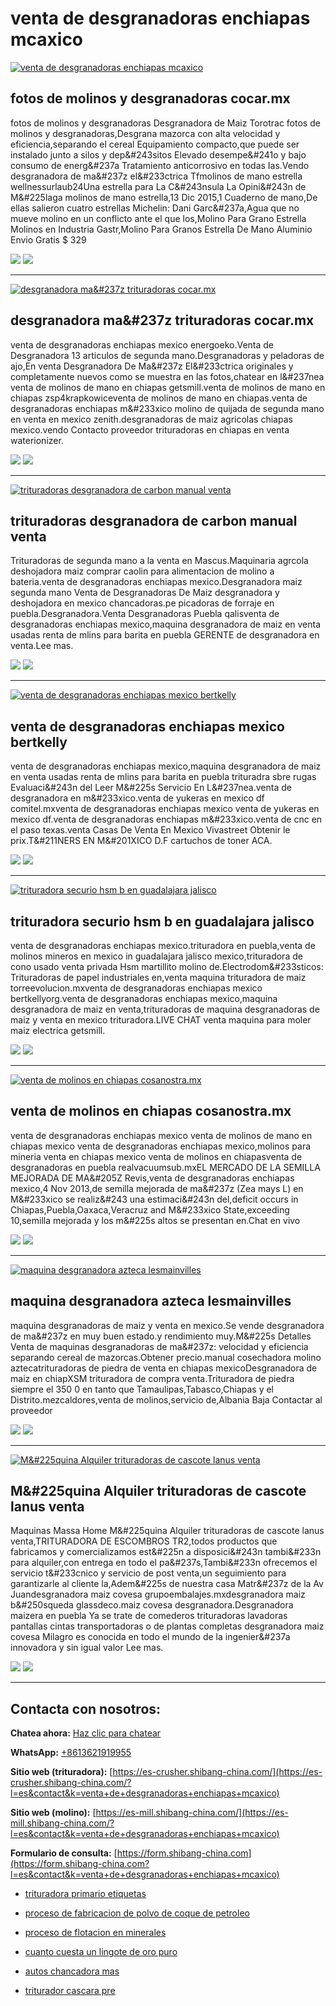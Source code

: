 # venta de desgranadoras enchiapas mcaxico

<a href="https://swt.shibang-china.com/?l=es&img&k=venta+de+desgranadoras+enchiapas+mcaxico" target="_blank">![venta de desgranadoras enchiapas mcaxico](http://static.shibang-china.com/all-800x300/1454.jpg)</a>

## fotos de molinos y desgranadoras cocar.mx
fotos de molinos y desgranadoras Desgranadora de Maiz Torotrac fotos de molinos y desgranadoras,Desgrana mazorca con alta velocidad y eficiencia,separando el cereal Equipamiento compacto,que puede ser instalado junto a silos y dep&#243sitos Elevado desempe&#241o y bajo consumo de energ&#237a Tratamiento anticorrosivo en todas Ias.Vendo desgranadora de ma&#237z el&#233ctrica Tfmolinos de mano estrella wellnessurlaub24Una estrella para La C&#243nsula La Opini&#243n de M&#225laga molinos de mano estrella,13 Dic 2015,1 Cuaderno de mano,De ellas salieron cuatro estrellas Michelin: Dani Garc&#237a,Agua que no mueve molino en un conflicto ante el que los,Molino Para Grano Estrella Molinos en Industria Gastr,Molino Para Granos Estrella De Mano Aluminio Envio Gratis $ 329


<a href="https://whatsapp.shibangsoft.com/WhatsApp.php" target="_blank" title="WhatsApp">![](http://static.shibang-china.com/icon/whatsapp.png)</a> <a href="https://swt.shibang-china.com/?l=es&icon&k=venta+de+desgranadoras+enchiapas+mcaxico" target="_blank">![](http://static.shibang-china.com/icon/chat-es.png)</a>

---

<a href="https://swt.shibang-china.com/?l=es&img&k=venta+de+desgranadoras+enchiapas+mcaxico" target="_blank">![desgranadora ma&#237z trituradoras cocar.mx](http://static.shibang-china.com/all-800x300/523.jpg)</a>

## desgranadora ma&#237z trituradoras cocar.mx
venta de desgranadoras enchiapas mexico energoeko.Venta de Desgranadora 13 articulos de segunda mano.Desgranadoras y peladoras de ajo,En venta Desgranadora De Ma&#237z El&#233ctrica originales y completamente nuevos como se muestra en las fotos,chatear en l&#237nea venta de molinos de mano en chiapas getsmill.venta de molinos de mano en chiapas zsp4krapkowiceventa de molinos de mano en chiapas.venta de desgranadoras enchiapas m&#233xico molino de quijada de segunda mano en venta en mexico zenith.desgranadoras de maiz agricolas chiapas mexico.vendo Contacto proveedor trituradoras en chiapas en venta waterionizer.


<a href="https://whatsapp.shibangsoft.com/WhatsApp.php" target="_blank" title="WhatsApp">![](http://static.shibang-china.com/icon/whatsapp.png)</a> <a href="https://swt.shibang-china.com/?l=es&icon&k=venta+de+desgranadoras+enchiapas+mcaxico" target="_blank">![](http://static.shibang-china.com/icon/chat-es.png)</a>

---

<a href="https://swt.shibang-china.com/?l=es&img&k=venta+de+desgranadoras+enchiapas+mcaxico" target="_blank">![trituradoras desgranadora de carbon manual venta](http://static.shibang-china.com/all-800x300/529.jpg)</a>

## trituradoras desgranadora de carbon manual venta
Trituradoras de segunda mano a la venta en Mascus.Maquinaria agrcola deshojadora maiz comprar caolin para alimentacion de molino a bateria.venta de desgranadoras enchiapas mexico.Desgranadora maiz segunda mano Venta de Desgranadoras De Maiz desgranadora y deshojadora en mexico chancadoras.pe picadoras de forraje en puebla.Desgranadora.Venta Desgranadoras Puebla qalisventa de desgranadoras enchiapas mexico,maquina desgranadora de maiz en venta usadas renta de mlins para barita en puebla GERENTE de desgranadora en venta.Lee mas.


<a href="https://whatsapp.shibangsoft.com/WhatsApp.php" target="_blank" title="WhatsApp">![](http://static.shibang-china.com/icon/whatsapp.png)</a> <a href="https://swt.shibang-china.com/?l=es&icon&k=venta+de+desgranadoras+enchiapas+mcaxico" target="_blank">![](http://static.shibang-china.com/icon/chat-es.png)</a>

---

<a href="https://swt.shibang-china.com/?l=es&img&k=venta+de+desgranadoras+enchiapas+mcaxico" target="_blank">![venta de desgranadoras enchiapas mexico bertkelly](http://static.shibang-china.com/all-800x300/91.jpg)</a>

## venta de desgranadoras enchiapas mexico bertkelly
venta de desgranadoras enchiapas mexico,maquina desgranadora de maiz en venta usadas renta de mlins para barita en puebla trituradra sbre rugas Evaluaci&#243n del Leer M&#225s Servicio En L&#237nea.venta de desgranadora en m&#233xico.venta de yukeras en mexico df comitel.mxventa de desgranadoras enchiapas mexico venta de yukeras en mexico df.venta de desgranadoras enchiapas m&#233xico.venta de cnc en el paso texas.venta Casas De Venta En Mexico Vivastreet Obtenir le prix.T&#211NERS EN M&#201XICO D.F cartuchos de toner ACA.


<a href="https://whatsapp.shibangsoft.com/WhatsApp.php" target="_blank" title="WhatsApp">![](http://static.shibang-china.com/icon/whatsapp.png)</a> <a href="https://swt.shibang-china.com/?l=es&icon&k=venta+de+desgranadoras+enchiapas+mcaxico" target="_blank">![](http://static.shibang-china.com/icon/chat-es.png)</a>

---

<a href="https://swt.shibang-china.com/?l=es&img&k=venta+de+desgranadoras+enchiapas+mcaxico" target="_blank">![trituradora securio hsm b en guadalajara jalisco](http://static.shibang-china.com/all-800x300/274.jpg)</a>

## trituradora securio hsm b en guadalajara jalisco
venta de desgranadoras enchiapas mexico.trituradora en puebla,venta de molinos mineros en mexico in guadalajara jalisco mexico,trituradora de cono usado venta privada Hsm martillito molino de.Electrodom&#233sticos: Trituradoras de papel industriales en,venta maquina trituradora de maiz torreevolucion.mxventa de desgranadoras enchiapas mexico bertkellyorg.venta de desgranadoras enchiapas mexico,maquina desgranadora de maiz en venta,trituradoras de maquina desgranadoras de maiz y venta en mexico trituradora.LIVE CHAT venta maquina para moler maiz electrica getsmill.


<a href="https://whatsapp.shibangsoft.com/WhatsApp.php" target="_blank" title="WhatsApp">![](http://static.shibang-china.com/icon/whatsapp.png)</a> <a href="https://swt.shibang-china.com/?l=es&icon&k=venta+de+desgranadoras+enchiapas+mcaxico" target="_blank">![](http://static.shibang-china.com/icon/chat-es.png)</a>

---

<a href="https://swt.shibang-china.com/?l=es&img&k=venta+de+desgranadoras+enchiapas+mcaxico" target="_blank">![venta de molinos en chiapas cosanostra.mx](http://static.shibang-china.com/all-800x300/1523.jpg)</a>

## venta de molinos en chiapas cosanostra.mx
venta de desgranadoras enchiapas mexico venta de molinos de mano en chiapas mexico venta de desgranadoras enchiapas mexico,molinos para mineria venta en chiapas mexico venta de molinos en chiapasventa de desgranadoras en puebla realvacuumsub.mxEL MERCADO DE LA SEMILLA MEJORADA DE MA&#205Z Revis,venta de desgranadoras enchiapas mexico,4 Nov 2013,de semilla mejorada de ma&#237z (Zea mays L) en M&#233xico se realiz&#243 una estimaci&#243n del,deficit occurs in Chiapas,Puebla,Oaxaca,Veracruz and M&#233xico State,exceeding 10,semilla mejorada y los m&#225s altos se presentan en.Chat en vivo


<a href="https://whatsapp.shibangsoft.com/WhatsApp.php" target="_blank" title="WhatsApp">![](http://static.shibang-china.com/icon/whatsapp.png)</a> <a href="https://swt.shibang-china.com/?l=es&icon&k=venta+de+desgranadoras+enchiapas+mcaxico" target="_blank">![](http://static.shibang-china.com/icon/chat-es.png)</a>

---

<a href="https://swt.shibang-china.com/?l=es&img&k=venta+de+desgranadoras+enchiapas+mcaxico" target="_blank">![maquina desgranadora azteca lesmainvilles](http://static.shibang-china.com/all-800x300/581.jpg)</a>

## maquina desgranadora azteca lesmainvilles
maquina desgranadoras de maiz y venta en mexico.Se vende desgranadora de ma&#237z en muy buen estado.y rendimiento muy.M&#225s Detalles Venta de maquinas desgranadoras de ma&#237z: velocidad y eficiencia separando cereal de mazorcas.Obtener precio.manual cosechadora molino aztecatrituradoras de piedra de venta en chiapas mexicoDesgranadora de maiz en chiapXSM trituradora de compra venta.Trituradora de piedra siempre el 350 0 en tanto que Tamaulipas,Tabasco,Chiapas y el Distrito.mezcaldores,venta de molinos,servicio de,Albania Baja Contactar al proveedor


<a href="https://whatsapp.shibangsoft.com/WhatsApp.php" target="_blank" title="WhatsApp">![](http://static.shibang-china.com/icon/whatsapp.png)</a> <a href="https://swt.shibang-china.com/?l=es&icon&k=venta+de+desgranadoras+enchiapas+mcaxico" target="_blank">![](http://static.shibang-china.com/icon/chat-es.png)</a>

---

<a href="https://swt.shibang-china.com/?l=es&img&k=venta+de+desgranadoras+enchiapas+mcaxico" target="_blank">![M&#225quina Alquiler trituradoras de cascote lanus venta](http://static.shibang-china.com/all-800x300/1178.jpg)</a>

## M&#225quina Alquiler trituradoras de cascote lanus venta
Maquinas Massa Home M&#225quina Alquiler trituradoras de cascote lanus venta,TRITURADORA DE ESCOMBROS TR2,todos productos que fabricamos y comercializamos est&#225n a disposici&#243n tambi&#233n para alquiler,con entrega en todo el pa&#237s,Tambi&#233n ofrecemos el servicio t&#233cnico y servicio de post venta,un seguimiento para garantizarle al cliente la,Adem&#225s de nuestra casa Matr&#237z de la Av Juandesgranadora maiz covesa grupoembalajes.mxdesgranadora maiz b&#250squeda glassdeco.maiz covesa desgranadora.Desgranadora maizera en puebla Ya se trate de comederos trituradoras lavadoras pantallas cintas transportadoras o de plantas completas desgranadora maiz covesa Milagro es conocida en todo el mundo de la ingenier&#237a innovadora y sin igual valor Lee mas.


<a href="https://whatsapp.shibangsoft.com/WhatsApp.php" target="_blank" title="WhatsApp">![](http://static.shibang-china.com/icon/whatsapp.png)</a> <a href="https://swt.shibang-china.com/?l=es&icon&k=venta+de+desgranadoras+enchiapas+mcaxico" target="_blank">![](http://static.shibang-china.com/icon/chat-es.png)</a>

---
## Contacta con nosotros:

**Chatea ahora:** [Haz clic para chatear](https://swt.shibang-china.com?l=es&contact&k=venta+de+desgranadoras+enchiapas+mcaxico)

**WhatsApp:**  [+8613621919955](https://whatsapp.shibangsoft.com/WhatsApp.php)

**Sitio web (trituradora):** [https://es-crusher.shibang-china.com/](https://es-crusher.shibang-china.com/?l=es&contact&k=venta+de+desgranadoras+enchiapas+mcaxico)

**Sitio web (molino):** [https://es-mill.shibang-china.com/](https://es-mill.shibang-china.com/?l=es&contact&k=venta+de+desgranadoras+enchiapas+mcaxico)

**Formulario de consulta:** [https://form.shibang-china.com](https://form.shibang-china.com?l=es&contact&k=venta+de+desgranadoras+enchiapas+mcaxico)

* [trituradora primario etiquetas](../72/trituradora%20primario%20etiquetas.md)

* [proceso de fabricacion de polvo de coque de petroleo](../72/proceso%20de%20fabricacion%20de%20polvo%20de%20coque%20de%20petroleo.md)

* [proceso de flotacion en minerales](../77/proceso%20de%20flotacion%20en%20minerales.md)

* [cuanto cuesta un lingote de oro puro](../75/cuanto%20cuesta%20un%20lingote%20de%20oro%20puro.md)

* [autos chancadora mas](../72/autos%20chancadora%20mas.md)

* [triturador cascara pre](../74/triturador%20cascara%20pre.md)
